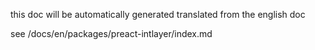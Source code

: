 this doc will be automatically generated translated from the english doc

see /docs/en/packages/preact-intlayer/index.md
